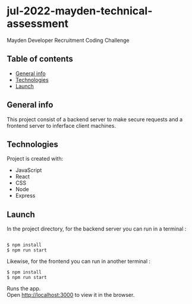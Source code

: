 # jul-2022-mayden-technical-assessment
Mayden Developer Recruitment Coding Challenge

## Table of contents
* [General info](#general-info)
* [Technologies](#technologies)
* [Launch](#launch)

## General info
This project consist of a backend server to make secure requests and a frontend server to inferface client machines.
	
## Technologies
Project is created with:
* JavaScript
* React
* CSS
* Node
* Express
	
## Launch

In the project directory, for the backend server you can run in a terminal :

```

$ npm install
$ npm run start
```

Likewise, for the frontend you can run in another terminal :

```
$ npm install
$ npm run start
```

Runs the app.\
Open [http://localhost:3000](http://localhost:3000) to view it in the browser.
